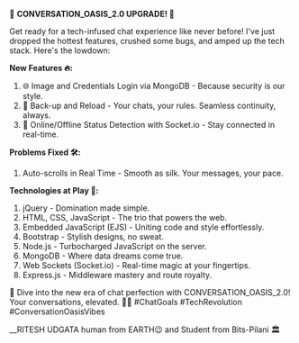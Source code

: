 🚀 **CONVERSATION_OASIS_2.0 UPGRADE! 🌟**

Get ready for a tech-infused chat experience like never before! I've just dropped the hottest features, crushed some bugs, and amped up the tech stack. Here's the lowdown:

**New Features 🔥:**
1. 🌐 Image and Credentials Login via MongoDB - Because security is our style.
2. 🔄 Back-up and Reload - Your chats, your rules. Seamless continuity, always.
3. 📡 Online/Offline Status Detection with Socket.io - Stay connected in real-time.

**Problems Fixed 🛠:**
1. Auto-scrolls in Real Time - Smooth as silk. Your messages, your pace.

**Technologies at Play 🚀:**
1. jQuery - Domination made simple.
2. HTML, CSS, JavaScript - The trio that powers the web.
3. Embedded JavaScript (EJS) - Uniting code and style effortlessly.
4. Bootstrap - Stylish designs, no sweat.
5. Node.js - Turbocharged JavaScript on the server.
6. MongoDB - Where data dreams come true.
7. Web Sockets (Socket.io) - Real-time magic at your fingertips.
8. Express.js - Middleware mastery and route royalty.

🌈 Dive into the new era of chat perfection with CONVERSATION_OASIS_2.0! Your conversations, elevated. 🚀✨ #ChatGoals #TechRevolution #ConversationOasisVibes

__RITESH UDGATA
human from EARTH😉 and Student from Bits-Pilani 🏛️
